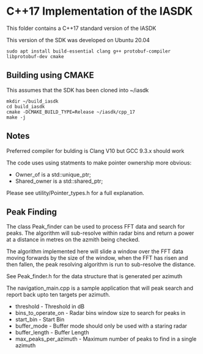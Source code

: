 # C++17 Implementation of the IASDK

This folder contains a C++17 standard version of the IASDK

This version of the SDK was developed on Ubuntu 20.04

```shell
sudo apt install build-essential clang g++ protobuf-compiler libprotobuf-dev cmake
```

## Building using CMAKE

This assumes that the SDK has been cloned into ~/iasdk

```shell
mkdir ~/build_iasdk
cd build_iasdk
cmake -DCMAKE_BUILD_TYPE=Release ~/iasdk/cpp_17
make -j
```

## Notes

Preferred compiler for bulding is Clang V10 but GCC 9.3.x should work

The code uses using statments to make pointer ownership more obvious:

* Owner_of is a std::unique_ptr;
* Shared_owner is a std::shared_ptr;

Please see utility/Pointer_types.h for a full explanation.

## Peak Finding

The class Peak_finder can be used to process FFT data and search for peaks.
The algorithm will sub-resolve within radar bins and return a power at a distance in metres on the azmith being checked.

The algorithm implemented here will slide a window over the FFT data moving forwards by the size of the window, when the FFT has risen and then fallen, the peak resolving algorithm is run to sub-resolve the distance.

See Peak_finder.h for the data structure that is generated per azimuth

The navigation_main.cpp is a sample application that will peak search and report back upto ten targets per azimuth.

* threshold - Threshold in dB
* bins_to_operate_on - Radar bins window size to search for peaks in
* start_bin - Start Bin
* buffer_mode - Buffer mode should only be used with a staring radar
* buffer_length - Buffer Length
* max_peaks_per_azimuth - Maximum number of peaks to find in a single azimuth
